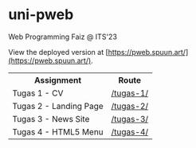 # uni-pweb

Web Programming Faiz @ ITS'23

View the deployed version at [https://pweb.spuun.art/](https://pweb.spuun.art/).

<table>
    <tr>
        <th>Assignment</th>
        <th>Route</th>
    </tr>
    <tr>
        <td>Tugas 1 - CV</td>
        <td><a href="https://pweb.spuun.art/tugas-1/">/tugas-1/</a></td>
    </tr>
    <tr>
        <td>Tugas 2 - Landing Page</td>
        <td><a href="https://pweb.spuun.art/tugas-2/">/tugas-2/</a></td>
    </tr>
    <tr>
        <td>Tugas 3 - News Site</td>
        <td><a href="https://pweb.spuun.art/tugas-3/">/tugas-3/</a></td>
    </tr>
    <tr>
        <td>Tugas 4 - HTML5 Menu</td>
        <td><a href="https://pweb.spuun.art/tugas-4/">/tugas-4/</a></td>
    </tr>
</table>
